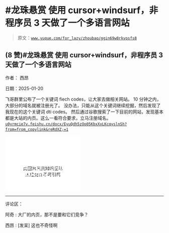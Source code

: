 # #龙珠悬赏 使用 cursor+windsurf，非程序员 3 天做了一个多语言网站

> 原文：[`www.yuque.com/for_lazy/zhoubao/ggin69w8rkvpsfs8`](https://www.yuque.com/for_lazy/zhoubao/ggin69w8rkvpsfs8)

## (8 赞)#龙珠悬赏 使用 cursor+windsurf，非程序员 3 天做了一个多语言网站

作者： 西昂

日期：2025-01-20

飞哥群里公布了一个关键词 fiech codes，让大家去做相关网站。 10 分钟之内，大部分的域名就被注册光了。
没办法，只能从这个关键词继续挖掘，然后发现了我现在的这个关键词 dti codes。
然后通过谷歌搜索了一下目前的网站，发现基本都是大站的内页。这么一看符合要求，立马注册域名。 [`u0yrmcie7v.feishu.cn/docx/EyuQdh5zOo05KbxXxLKcqyslnSh?from=from_copylink&reRdXZ;=1`](https://u0yrmcie7v.feishu.cn/docx/EyuQdh5zOo05KbxXxLKcqyslnSh?from=from_copylink&reRdXZ;=1)

![](img/5a6702a1aa31e28bfe86decbf995d843.png "None")

* * *

评论区：

阿奇 : 大厂的内页，那不是要和它们竞争？

西昂 : [发呆] 这也不奇怪啊